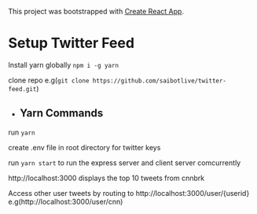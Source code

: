 This project was bootstrapped with [Create React App](https://github.com/facebookincubator/create-react-app).

# Setup Twitter Feed

Install yarn globally `npm i -g yarn`

clone repo 
e.g(`git clone https://github.com/saibotlive/twitter-feed.git`)

- ## Yarn Commands

run `yarn`

create .env file in root directory for twitter keys

run `yarn start` to run the express server and client server comcurrently

http://localhost:3000 displays the top 10 tweets from cnnbrk

Access other user tweets by routing to http://localhost:3000/user/{userid} 
e.g(http://localhost:3000/user/cnn)
